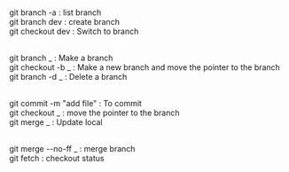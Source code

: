 <br>git branch -a : list branch
<br>git branch dev : create branch
<br>git checkout dev : Switch to branch

<br>git branch _ : Make a branch
<br>git checkout -b _ : Make a new branch and move the pointer to the branch
<br>git branch -d _ : Delete a branch

<br>git  commit -m "add file" : To commit
<br>git checkout _ : move the pointer to the branch
<br>git merge _ : Update local 

<br>git merge --no-ff _ : merge branch
<br>git fetch : checkout status